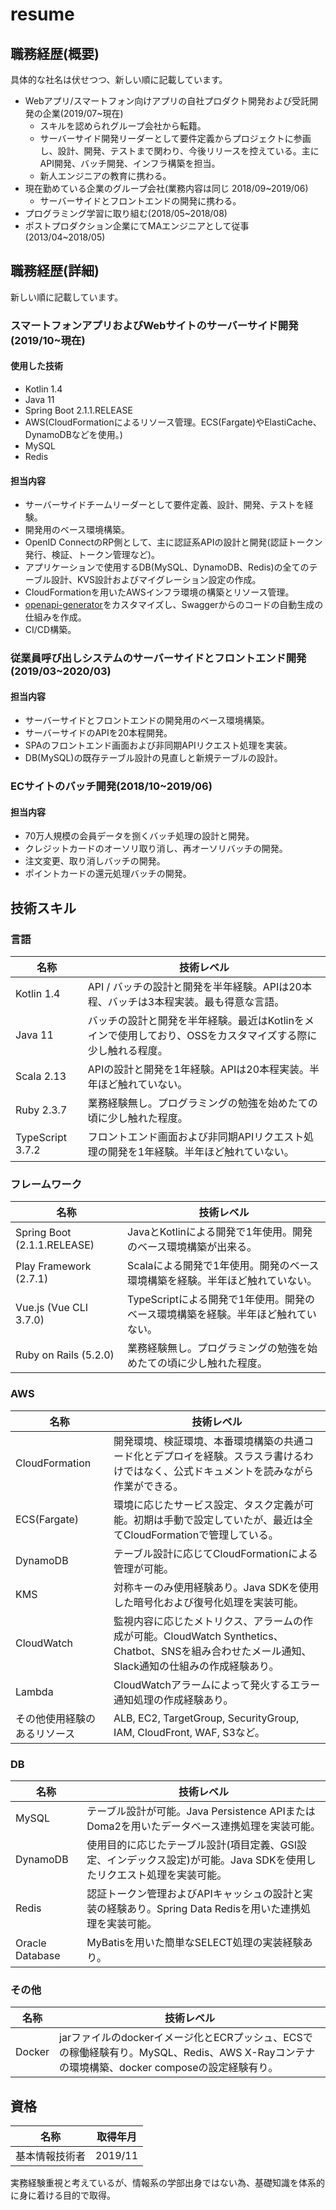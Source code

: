 # resume

## 職務経歴(概要)
具体的な社名は伏せつつ、新しい順に記載しています。

* Webアプリ/スマートフォン向けアプリの自社プロダクト開発および受託開発の企業(2019/07~現在)
	* スキルを認められグループ会社から転籍。
	* サーバーサイド開発リーダーとして要件定義からプロジェクトに参画し、設計、開発、テストまで関わり、今後リリースを控えている。主にAPI開発、バッチ開発、インフラ構築を担当。
	* 新人エンジニアの教育に携わる。
* 現在勤めている企業のグループ会社(業務内容は同じ  2018/09~2019/06)
	* サーバーサイドとフロントエンドの開発に携わる。
* プログラミング学習に取り組む(2018/05~2018/08)
* ポストプロダクション企業にてMAエンジニアとして従事(2013/04~2018/05)

## 職務経歴(詳細)
新しい順に記載しています。

### スマートフォンアプリおよびWebサイトのサーバーサイド開発(2019/10~現在)

#### 使用した技術
* Kotlin 1.4
* Java 11
* Spring Boot 2.1.1.RELEASE
* AWS(CloudFormationによるリソース管理。ECS(Fargate)やElastiCache、DynamoDBなどを使用。)
* MySQL
* Redis

#### 担当内容
* サーバーサイドチームリーダーとして要件定義、設計、開発、テストを経験。
* 開発用のベース環境構築。
* OpenID ConnectのRP側として、主に認証系APIの設計と開発(認証トークン発行、検証、トークン管理など)。
* アプリケーションで使用するDB(MySQL、DynamoDB、Redis)の全てのテーブル設計、KVS設計およびマイグレーション設定の作成。
* CloudFormationを用いたAWSインフラ環境の構築とリソース管理。
* [openapi-generator](https://github.com/OpenAPITools/openapi-generator)をカスタマイズし、Swaggerからのコードの自動生成の仕組みを作成。
* CI/CD構築。

### 従業員呼び出しシステムのサーバーサイドとフロントエンド開発(2019/03~2020/03)

#### 担当内容
* サーバーサイドとフロントエンドの開発用のベース環境構築。
* サーバーサイドのAPIを20本程開発。
* SPAのフロントエンド画面および非同期APIリクエスト処理を実装。
* DB(MySQL)の既存テーブル設計の見直しと新規テーブルの設計。

### ECサイトのバッチ開発(2018/10~2019/06)

#### 担当内容
* 70万人規模の会員データを捌くバッチ処理の設計と開発。
* クレジットカードのオーソリ取り消し、再オーソリバッチの開発。
* 注文変更、取り消しバッチの開発。
* ポイントカードの還元処理バッチの開発。

## 技術スキル

### 言語

名称 | 技術レベル
-- | --
Kotlin 1.4 | API / バッチの設計と開発を半年経験。APIは20本程、バッチは3本程実装。最も得意な言語。
Java 11 | バッチの設計と開発を半年経験。最近はKotlinをメインで使用しており、OSSをカスタマイズする際に少し触れる程度。
Scala 2.13 | APIの設計と開発を1年経験。APIは20本程実装。半年ほど触れていない。
Ruby 2.3.7 | 業務経験無し。プログラミングの勉強を始めたての頃に少し触れた程度。
TypeScript 3.7.2 | フロントエンド画面および非同期APIリクエスト処理の開発を1年経験。半年ほど触れていない。

### フレームワーク

名称 | 技術レベル
-- | --
Spring Boot (2.1.1.RELEASE) | JavaとKotlinによる開発で1年使用。開発のベース環境構築が出来る。
Play Framework (2.7.1) | Scalaによる開発で1年使用。開発のベース環境構築を経験。半年ほど触れていない。
Vue.js (Vue CLI 3.7.0) | TypeScriptによる開発で1年使用。開発のベース環境構築を経験。半年ほど触れていない。
Ruby on Rails (5.2.0) | 業務経験無し。プログラミングの勉強を始めたての頃に少し触れた程度。

### AWS

名称 | 技術レベル
-- | --
CloudFormation | 開発環境、検証環境、本番環境構築の共通コード化とデプロイを経験。スラスラ書けるわけではなく、公式ドキュメントを読みながら作業ができる。
ECS(Fargate) | 環境に応じたサービス設定、タスク定義が可能。初期は手動で設定していたが、最近は全てCloudFormationで管理している。
DynamoDB | テーブル設計に応じてCloudFormationによる管理が可能。
KMS | 対称キーのみ使用経験あり。Java SDKを使用した暗号化および復号化処理を実装可能。
CloudWatch | 監視内容に応じたメトリクス、アラームの作成が可能。CloudWatch Synthetics、Chatbot、SNSを組み合わせたメール通知、Slack通知の仕組みの作成経験あり。
Lambda | CloudWatchアラームによって発火するエラー通知処理の作成経験あり。
その他使用経験のあるリソース | ALB, EC2, TargetGroup, SecurityGroup, IAM, CloudFront, WAF, S3など。

### DB

名称 | 技術レベル
-- | --
MySQL | テーブル設計が可能。Java Persistence APIまたはDoma2を用いたデータベース連携処理を実装可能。
DynamoDB | 使用目的に応じたテーブル設計(項目定義、GSI設定、インデックス設定)が可能。Java SDKを使用したリクエスト処理を実装可能。
Redis | 認証トークン管理およびAPIキャッシュの設計と実装の経験あり。Spring Data Redisを用いた連携処理を実装可能。
Oracle Database | MyBatisを用いた簡単なSELECT処理の実装経験あり。

### その他

名称 | 技術レベル
-- | --
Docker | jarファイルのdockerイメージ化とECRプッシュ、ECSでの稼働経験有り。MySQL、Redis、AWS X-Rayコンテナの環境構築、docker composeの設定経験有り。

## 資格

名称 | 取得年月
-- | --
基本情報技術者 | 2019/11

実務経験重視と考えているが、情報系の学部出身ではない為、基礎知識を体系的に身に着ける目的で取得。
